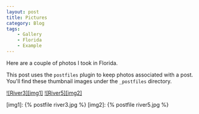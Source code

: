 ```yaml
---
layout: post
title: Pictures
category: Blog
tags:
    - Gallery
    - Florida
    - Example
---
```


Here are a couple of photos I took in Florida.

This post uses the `postfiles` plugin to keep photos associated with a post.
You'll find these thumbnail images under the `_postfiles` directory.

[![River3][img1]][1]
[![River5][img2]][2]

[img1]: {% postfile river3.jpg %}
[img2]: {% postfile river5.jpg %}

[1]:http://www.flickr.com/photos/mrwerewulf/3915123490/in/set-72157622353666702/
[2]:http://www.flickr.com/photos/mrwerewulf/3915123652/in/set-72157622353666702/
